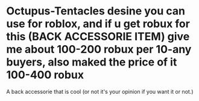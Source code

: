 # Octupus-Tentacles desine you can use for roblox, and if u get robux for this (BACK ACCESSORIE ITEM) give me about 100-200 robux per 10-any buyers, also maked the price of it 100-400 robux
A back accessorie that is cool (or not it's your opinion if you want it or not.)

